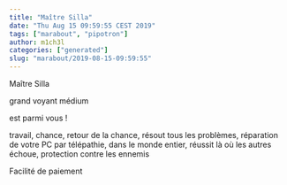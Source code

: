 ```yaml
---
title: "Maître Silla"
date: "Thu Aug 15 09:59:55 CEST 2019"
tags: ["marabout", "pipotron"]
author: m1ch3l
categories: ["generated"]
slug: "marabout/2019-08-15-09:59:55"
---
```


Maître Silla

grand voyant médium

est parmi vous !

travail, chance, retour de la chance, résout tous les problèmes, réparation de votre PC par télépathie, dans le monde entier, réussit là où les autres échoue, protection contre les ennemis

Facilité de paiement
